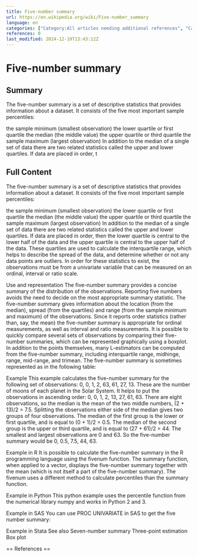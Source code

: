 ```yaml
---
title: Five-number summary
url: https://en.wikipedia.org/wiki/Five-number_summary
language: en
categories: ["Category:All articles needing additional references", "Category:Articles needing additional references from January 2013", "Category:Articles with example Python (programming language) code", "Category:Articles with example R code", "Category:Articles with short description", "Category:Short description is different from Wikidata", "Category:Summary statistics"]
references: 0
last_modified: 2024-12-19T13:43:12Z
---
```


# Five-number summary

## Summary

The five-number summary is a set of descriptive statistics that provides information about a dataset. It consists of the five most important sample percentiles:

the sample minimum (smallest observation)
the lower quartile or first quartile
the median (the middle value)
the upper quartile or third quartile
the sample maximum (largest observation)
In addition to the median of a single set of data there are two related statistics called the upper and lower quartiles. If data are placed in order, t

## Full Content

The five-number summary is a set of descriptive statistics that provides information about a dataset. It consists of the five most important sample percentiles:

the sample minimum (smallest observation)
the lower quartile or first quartile
the median (the middle value)
the upper quartile or third quartile
the sample maximum (largest observation)
In addition to the median of a single set of data there are two related statistics called the upper and lower quartiles. If data are placed in order, then the lower quartile is central to the lower half of the data and the upper quartile is central to the upper half of the data. These quartiles are used to calculate the interquartile range, which helps to describe the spread of the data, and determine whether or not any data points are outliers.
In order for these statistics to exist, the observations must be from a univariate variable that can be measured on an ordinal, interval or ratio scale.

Use and representation
The five-number summary provides a concise summary of the distribution of the observations. Reporting five numbers avoids the need to decide on the most appropriate summary statistic. The five-number summary gives information about the location (from the median), spread (from the quartiles) and range (from the sample minimum and maximum) of the observations. Since it reports order statistics (rather than, say, the mean) the five-number summary is appropriate for ordinal measurements, as well as interval and ratio measurements.
It is possible to quickly compare several sets of observations by comparing their five-number summaries, which can be represented graphically using a boxplot.
In addition to the points themselves, many L-estimators can be computed from the five-number summary, including interquartile range, midhinge, range, mid-range, and trimean.
The five-number summary is sometimes represented as in the following table:

Example
This example calculates the five-number summary for the following set of observations: 0, 0, 1, 2, 63, 61, 27, 13.
These are the number of moons of each planet in the Solar System.
It helps to put the observations in ascending order: 0, 0, 1, 2, 13, 27, 61, 63. There are eight observations, so the median is the mean of the two middle numbers, (2 + 13)/2 = 7.5. Splitting the observations either side of the median gives two groups of four observations. The median of the first group is the lower or first quartile, and is equal to (0 + 1)/2 = 0.5. The median of the second group is the upper or third quartile, and is equal to (27 + 61)/2 = 44.
The smallest and largest observations are 0 and 63.
So the five-number summary would be 0, 0.5, 7.5, 44, 63.

Example in R
It is possible to calculate the five-number summary in the R programming language using the fivenum function. The summary function, when applied to a vector, displays the five-number summary together with the mean (which is not itself a part of the five-number summary). The fivenum uses a different method to calculate percentiles than the summary function.

Example in Python
This python example uses the percentile function from the numerical library numpy and works in Python 2 and 3.

Example in SAS
You can use PROC UNIVARIATE in SAS to get the five number summary:

Example in Stata
See also
Seven-number summary
Three-point estimation
Box plot


== References ==
